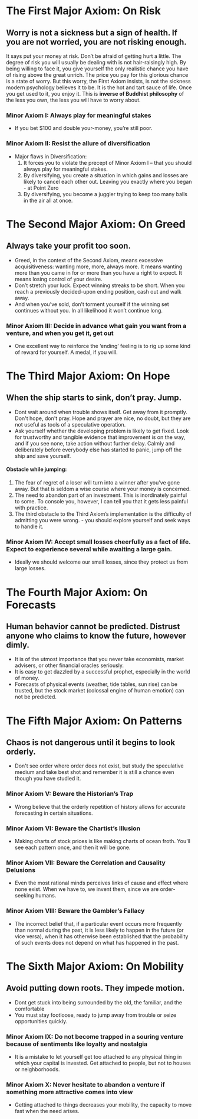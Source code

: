 # The First Major Axiom: On Risk
## Worry is not a sickness but a sign of health. If you are not worried, you are not risking enough.
It says put your money at risk. Don’t be afraid of getting hurt a little. The degree of risk you will usually be dealing with is not hair-raisingly high. By being willing to face it, you give yourself the only realistic chance you have of rising above the great unrich.
The price you pay for this glorious chance is a state of worry. But this worry, the First Axiom insists, is not the sickness modern psychology believes it to be. It is the hot and tart sauce of life. Once you get used to it, you enjoy it.
This is **inverse of Buddhist philosophy** of the less you own, the less you will have to worry about.

### Minor Axiom I: Always play for meaningful stakes
* If you bet $100 and double your-money, you’re still poor.
### Minor Axiom II: Resist the allure of diversification
* Major flaws in Diversification:
  1. It forces you to violate the precept of Minor Axiom I – that you should always play for meaningful stakes.
  2. By diversifying, you create a situation in which gains and losses are likely to cancel each other out. Leaving you exactly where you began - at Point Zero
  3. By diversifying, you become a juggler trying to keep too many balls in the air all at once.

# The Second Major Axiom: On Greed
## Always take your profit too soon.
* Greed, in the context of the Second Axiom, means excessive acquisitiveness: wanting more, more, always more. It means wanting more than you came in for or more than you have a right to expect. It means losing control of your desire.
* Don’t stretch your luck. Expect winning streaks to be short. When you reach a previously decided-upon ending position, cash out and walk away.
* And when you’ve sold, don’t torment yourself if the winning set continues without you. In all likelihood it won’t continue long.

### Minor Axiom III: Decide in advance what gain you want from a venture, and when you get it, get out
* One excellent way to reinforce the ‘ending’ feeling is to rig up some kind of reward for yourself. A medal, if you will.

# The Third Major Axiom: On Hope
## When the ship starts to sink, don’t pray. Jump.
* Dont wait around when trouble shows itself. Get away from it promptly. Don't hope, don't pray. Hope and prayer are nice, no doubt, but they are not useful as tools of a speculative operation.
* Ask yourself whether the developing problem is likely to get fixed. Look for trustworthy and tangible evidence that improvement is on the way, and if you see none, take action without further delay. Calmly and deliberately before everybody else has started to panic, jump off the ship and save yourself.

#### Obstacle while jumping:
1. The fear of regret of a loser will turn into a winner after you’ve gone away. But that is seldom a wise course where your money is concerned.
2. The need to abandon part of an investment. This is inordinately painful to some. To console you, however, I can tell you that it gets less painful with practice.
3. The third obstacle to the Third Axiom’s implementation is the difficulty of admitting you were wrong. - you should explore yourself and seek ways to handle it.

### Minor Axiom IV: Accept small losses cheerfully as a fact of life. Expect to experience several while awaiting a large gain.
* Ideally we should welcome our small losses, since they protect us from large losses.

# The Fourth Major Axiom: On Forecasts
## Human behavior cannot be predicted. Distrust anyone who claims to know the future, however dimly.
* It is of the utmost importance that you never take economists, market advisers, or other financial oracles seriously.
* It is easy to get dazzled by a successful prophet, especially in the world of money.
* Forecasts of physical events (weather, tide tables, sun rise) can be trusted, but the stock market (colossal engine of human emotion) can not be predicted.

# The Fifth Major Axiom: On Patterns
## Chaos is not dangerous until it begins to look orderly.
* Don't see order where order does not exist, but study the speculative medium and take best shot and remember it is still a chance even though you have studied it.

### Minor Axiom V: Beware the Historian’s Trap
* Wrong believe that the orderly repetition of history allows for accurate forecasting in certain situations.
### Minor Axiom VI: Beware the Chartist’s Illusion
* Making charts of stock prices is like making charts of ocean froth. You’ll see each pattern once, and then it will be gone.
### Minor Axiom VII: Beware the Correlation and Causality Delusions
* Even the most rational minds perceives links of cause and effect where none exist. When we have to, we invent them, since we are order-seeking humans.
### Minor Axiom VIII: Beware the Gambler’s Fallacy
* The incorrect belief that, if a particular event occurs more frequently than normal during the past, it is less likely to happen in the future (or vice versa), when it has otherwise been established that the probability of such events does not depend on what has happened in the past.

# The Sixth Major Axiom: On Mobility
## Avoid putting down roots. They impede motion.
* Dont get stuck into being surrounded by the old, the familiar, and the comfortable
* You must stay footloose, ready to jump away from trouble or seize opportunities quickly.

### Minor Axiom IX: Do not become trapped in a souring venture because of sentiments like loyalty and nostalgia
* It is a mistake to let yourself get too attached to any physical thing in which your capital is invested. Get attached to people, but not to houses or neighborhoods.

### Minor Axiom X: Never hesitate to abandon a venture if something more attractive comes into view
* Getting attached to things decreases your mobility, the capacity to move fast when the need arises.





